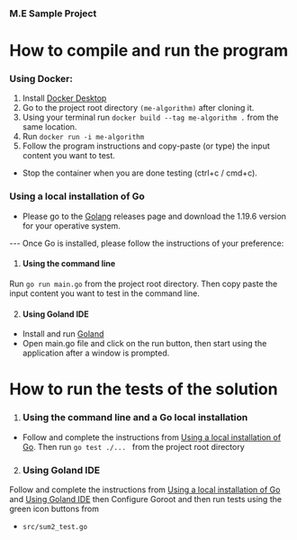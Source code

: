 ### M.E Sample Project

# How to compile and run the program

### Using Docker:
1. Install [Docker Desktop](https://www.docker.com/products/docker-desktop/)
2. Go to the project root directory `(me-algorithm)` after cloning it.
2. Using your terminal run `docker build --tag me-algorithm .` from the same location.
3. Run `docker run -i me-algorithm` 
4. Follow the program instructions and copy-paste (or type) the input content you want to test.
- Stop the container when you are done testing (ctrl+c / cmd+c).

### Using a local installation of Go
- Please go to the [Golang](https://go.dev/dl/) releases page and download the 1.19.6 version for your operative
  system.

--- Once Go is installed, please follow the instructions of your preference:
1. #### Using the command line
Run `go run main.go` from the project root directory.
Then copy paste the input content you want to test in the command line.

2. #### Using Goland IDE
- Install and run [Goland](https://www.jetbrains.com/es-es/go/download/#section=windows)
- Open main.go file and click on the run button, then start using the application after a window is prompted.

# How to run the tests of the solution

1. ### Using the command line and a Go local installation
- Follow and complete the instructions from [Using a local installation of Go](#Using-a-local-installation-of-Go). Then run
  `go test ./... ` from the project root directory

2. ### Using Goland IDE
Follow and complete the instructions from [Using a local installation of Go](#Using-a-local-installation-of-Go)
and [Using Goland IDE](#using-goland-ide) then
Configure Goroot and then run tests using the green icon buttons from
- `src/sum2_test.go`
